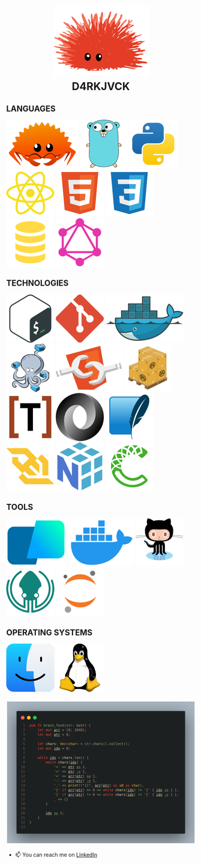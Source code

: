<h1 align=center >
  <img alt="Ferris" src="./icons/unsafe.svg">
  <br>
  D4RKJVCK
</h1>

## LANGUAGES

[![RUST](./icons/ferris.svg)](https://www.rust-lang.org)
[![GO](./icons/gopher.svg)](https://go.dev)
[![PYTHON](./icons/python.svg)](https://www.python.org/)
[![JAVASCRIPT](icons/javascript.svg)](https://developer.mozilla.org/en-US/docs/Web/JavaScript)
[![HTML5](./icons/html.svg)](https://developer.mozilla.org/en-US/docs/Web/HTML)
[![CSS3](./icons/css.svg)](https://developer.mozilla.org/en-US/docs/Web/CSS)
[![SQL](./icons/sql.svg)](https://sql.sh/)
[![GRAPHQL](./icons/graphql.svg)](https://graphql.org/)

## TECHNOLOGIES

[![BASH](./icons/bash.svg)](https://www.gnu.org/software/bash/manual/bash.html)
[![GIT](./icons/git.svg)](https://git-scm.com/)
[![DOCKER](./icons/docker.svg)](https://www.docker.com/)
[![COMPOSE](./icons/compose.svg)](https://docs.docker.com/compose/)
[![WEBCOMPONENTS](./icons/components.svg)](https://developer.mozilla.org/fr/docs/Web/API/Web_components)
[![CARGO](./icons/cargo.svg)](https://doc.rust-lang.org/cargo/)
[![TOML](./icons/toml.svg)](https://toml.io/en/)
[![JSON](./icons/json.svg)](https://www.json.org/json-en.html)
[![SQLITE](./icons/sqlite.svg)](https://sqlite.org/)
[![WEBSOCKET](./icons/websocket.svg)](https://developer.mozilla.org/en-US/docs/Web/API/WebSocket)
[![NUMPY](./icons/numpy.svg)](https://numpy.org/doc/stable/)
[![CONDA](./icons/conda.svg)](https://docs.conda.io/en/latest/)

## TOOLS
[![WARP](./icons/warp.svg)]()
[![DESKTOP](./icons/desktop.svg)]()
[![GITHUB](./icons/github.svg)]()
[![GITKRAKEN](./icons/gitkraken.svg)]()
[![JUPYTER](./icons/jupyter.svg)]()

## OPERATING SYSTEMS

[![MACOS](./icons/macos.svg)]()
[![LINUX](./icons/linux.svg)]()

<h3 align=center>
  <img alt="brain_fuck" src="./brain_fuck.png" width="500px">
</h3>

- 📫 You can reach me on [LinkedIn](https://www.linkedin.com/in/d4rkjvck)
